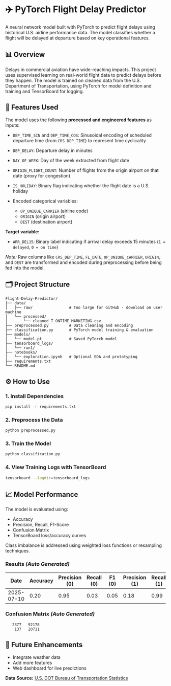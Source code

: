 # ✈️ PyTorch Flight Delay Predictor

A neural network model built with PyTorch to predict flight delays using historical U.S. airline performance data. The model classifies whether a flight will be delayed at departure based on key operational features.

## 📊 Overview

Delays in commercial aviation have wide-reaching impacts. This project uses supervised learning on real-world flight data to predict delays before they happen. The model is trained on cleaned data from the U.S. Department of Transportation, using PyTorch for model definition and training and TensorBoard for logging.

## 🧠 Features Used

The model uses the following **processed and engineered features** as inputs:

* `DEP_TIME_SIN` and `DEP_TIME_COS`: Sinusoidal encoding of scheduled departure time (from `CRS_DEP_TIME`) to represent time cyclicality
* `DEP_DELAY`: Departure delay in minutes
* `DAY_OF_WEEK`: Day of the week extracted from flight date
* `ORIGIN_FLIGHT_COUNT`: Number of flights from the origin airport on that date (proxy for congestion)
* `IS_HOLIDAY`: Binary flag indicating whether the flight date is a U.S. holiday
* Encoded categorical variables:

  * `OP_UNIQUE_CARRIER` (airline code)
  * `ORIGIN` (origin airport)
  * `DEST` (destination airport)

**Target variable:**

* `ARR_DEL15`: Binary label indicating if arrival delay exceeds 15 minutes (`1 = delayed`, `0 = on time`)

*Note:* Raw columns like `CRS_DEP_TIME`, `FL_DATE`, `OP_UNIQUE_CARRIER`, `ORIGIN`, and `DEST` are transformed and encoded during preprocessing before being fed into the model.

## 🗂️ Project Structure
```text
Flight-Delay-Predictor/
├── data/
│   ├── raw/                # Too large for GitHub - download on user machine
│   └── processed/
│       └── cleaned_T_ONTIME_MARKETING.csv
├── preprocessed.py         # Data cleaning and encoding
├── classification.py       # PyTorch model training & evaluation
├── models/
│   └── model.pt            # Saved PyTorch model
├── tensorboard_logs/
│   └── run1/
├── notebooks/
│   └── exploration.ipynb   # Optional EDA and prototyping
├── requirements.txt
└── README.md
```

## ⚙️ How to Use

### 1. Install Dependencies

```bash
pip install -r requirements.txt
```

### 2. Preprocess the Data

```bash
python preprocessed.py
```

### 3. Train the Model

```bash
python classification.py
```

### 4. View Training Logs with TensorBoard

```bash
tensorboard --logdir=tensorboard_logs
```

## 📈 Model Performance

The model is evaluated using:

* Accuracy
* Precision, Recall, F1-Score
* Confusion Matrix
* TensorBoard loss/accuracy curves

Class imbalance is addressed using weighted loss functions or resampling techniques.

### Results *(Auto Generated)*

| Date | Accuracy | Precision (0) | Recall (0) | F1 (0) | Precision (1) | Recall (1) | F1 (1) | ROC AUC |
|------|----------|----------------|------------|--------|----------------|------------|--------|---------|
| 2025-07-10 | 0.20 | 0.95 | 0.03 | 0.05 | 0.18 | 0.99 | 0.31 | 0.670 |


### Confusion Matrix *(Auto Generated)*

```
   2377   92178
    137   20711
```

## 🚀 Future Enhancements

* Integrate weather data
* Add more features
* Web dashboard for live predictions

**Data Source:**
[U.S. DOT Bureau of Transportation Statistics](https://www.transtats.bts.gov/)

